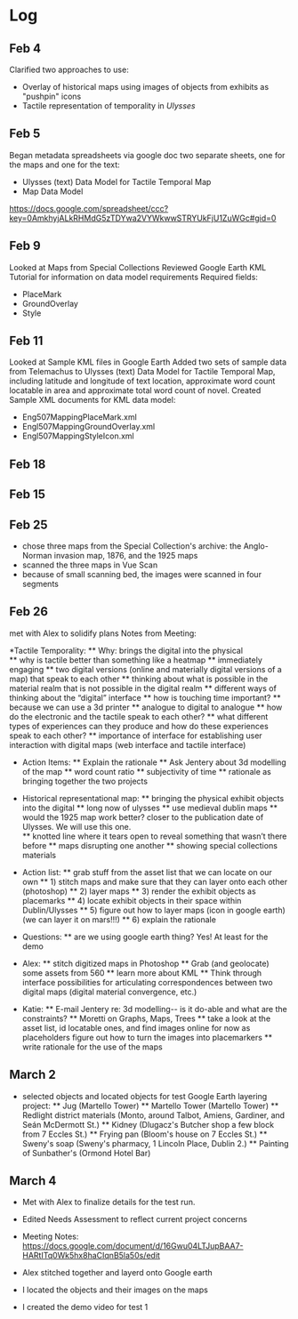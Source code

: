 # Log 
## Feb 4
Clarified two approaches to use: 
* Overlay of historical maps using images of objects from exhibits as "pushpin" icons
* Tactile representation of temporality in _Ulysses_

## Feb 5
Began metadata spreadsheets via google doc
two separate sheets, one for the maps and one for the text: 

* Ulysses (text) Data Model for Tactile Temporal Map
* Map Data Model 

https://docs.google.com/spreadsheet/ccc?key=0AmkhyjALkRHMdG5zTDYwa2VYWkwwSTRYUkFjU1ZuWGc#gid=0

## Feb 9
Looked at Maps from Special Collections 
Reviewed Google Earth KML Tutorial for information on data model requirements
Required fields: 

*  PlaceMark
* GroundOverlay
* Style

## Feb 11
Looked at Sample KML files in Google Earth
Added two sets of sample data from Telemachus to Ulysses (text) Data Model for Tactile Temporal Map, including latitude and longitude of text location, approximate word count locatable in area and approximate total word count of novel. 
Created Sample XML documents for KML data model: 

* Eng507MappingPlaceMark.xml
* Engl507MappingGroundOverlay.xml
* Engl507MappingStyleIcon.xml

## Feb 18

## Feb 15

## Feb 25
* chose three maps from the Special Collection's archive: the Anglo-Norman invasion map, 1876, and the 1925 maps
* scanned the three maps in Vue Scan
* because of small scanning bed, the images were scanned in four segments

## Feb 26
met with Alex to solidify plans 
Notes from Meeting: 

*Tactile Temporality: 
** Why: brings the digital into the physical   
** why is tactile better than something like a heatmap
** immediately engaging 
** two digital versions (online and materially digital versions of a map) that speak to each other 
** thinking about what is possible in the material realm that is not possible in the digital realm 
** different ways of thinking about the “digital” interface
** how is touching time important? 
** because we can use a 3d printer
** analogue to digital to analogue
** how do the electronic and the tactile speak to each other?
** what different types of experiences can they produce and how do these experiences speak to each other? 
** importance of interface for establishing user interaction with digital maps (web interface and tactile interface)

* Action Items: 
** Explain the rationale
** Ask Jentery about 3d modelling of the map
** word count ratio
** subjectivity of time 
** rationale as bringing together the two projects

* Historical representational map: 
** bringing the physical exhibit objects into the digital 
** long now of ulysses 
** use medieval dublin maps 
** would the 1925 map work better? closer to the publication date of Ulysses. We will use this one.  
** knotted line where it tears open to reveal something that wasn’t there before
** maps disrupting one another
** showing special collections materials

* Action list: 
** grab stuff from the asset list that we can locate on our own 
** 1) stitch maps and make sure that they can layer onto each other (photoshop)
** 2) layer maps
** 3) render the exhibit objects as placemarks
** 4) locate exhibit objects in their space within Dublin/Ulysses
** 5) figure out how to layer maps (icon in google earth) (we can layer it on mars!!!) 
** 6) explain the rationale 

* Questions: 
** are we using google earth thing? Yes! At least for the demo

* Alex:
** stitch digitized maps in Photoshop
** Grab (and geolocate) some assets from 560
** learn more about KML
** Think through interface possibilities for articulating correspondences between two digital maps (digital material convergence, etc.)

* Katie: 
** E-mail Jentery re: 3d modelling-- is it do-able and what are the constraints? 
** Moretti on Graphs, Maps, Trees
** take a look at the asset list, id locatable ones, and find images online for now as placeholders
figure out how to turn the images into placemarkers
** write rationale for the use of the maps

## March 2
* selected objects and located objects for test Google Earth layering project: 
** Jug (Martello Tower)
** Martello Tower (Martello Tower)
** Redlight district materials (Monto, around Talbot, Amiens, Gardiner, and Seán McDermott St.)
** Kidney (Dlugacz's Butcher shop a few block from 7 Eccles St.)
** Frying pan (Bloom's house on 7 Eccles St.)
** Sweny's soap (Sweny's pharmacy, 1 Lincoln Place, Dublin 2.) 
** Painting of Sunbather's (Ormond Hotel Bar)

## March 4
* Met with Alex to finalize details for the test run.
* Edited Needs Assessment to reflect current project concerns
* Meeting Notes: https://docs.google.com/document/d/16Gwu04LTJupBAA7-HARtITq0Wk5hx8haCIqnB5la50s/edit

* Alex stitched together and layerd onto Google earth
* I located the objects and their images on the maps
* I created the demo video for test 1
